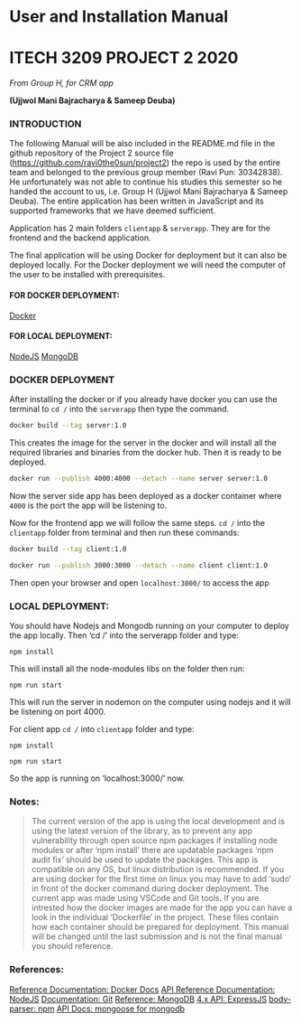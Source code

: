 # User and Installation Manual 
# ITECH 3209 PROJECT 2 2020 
*From Group H, for CRM app* 

**(Ujjwol Mani Bajracharya & Sameep Deuba)**

### INTRODUCTION
The following Manual will be also included in the README.md file in the github repository of the Project 2 source file (https://github.com/ravi0the0sun/project2) the repo is used by the entire team and belonged to the previous group member (Ravi Pun: 30342838). He unfortunately was not able to continue his studies this semester so he handed the account to us, i.e. Group H (Ujjwol Mani Bajracharya & Sameep Deuba). The entire application has been written in JavaScript and its supported frameworks that we have deemed sufficient.

Application has 2 main folders `clientapp` & `serverapp`. They are for the frontend and the backend application. 

The final application will be using Docker for deployment but it can also be deployed locally. 
For the Docker deployment we will need the computer of the user to be installed with prerequisites. 

#### FOR DOCKER DEPLOYMENT: 
[Docker](https://docs.docker.com/get-docker/)

#### FOR LOCAL DEPLOYMENT: 
[NodeJS](https://nodejs.org/en/download/)
[MongoDB](https://docs.mongodb.com/manual/installation/)

### DOCKER DEPLOYMENT
After installing the docker or if you already have docker you can use the terminal to `cd /` into the `serverapp` then type the command.

```bash 
docker build --tag server:1.0
```

This creates the image for the server in the docker and will install all the required libraries and binaries from the docker hub. Then it is ready to be deployed.
```bash
docker run --publish 4000:4000 --detach --name server server:1.0
```
Now the server side app has been deployed as a docker container where `4000` is the port the app will be listening to.

Now for the frontend app we will follow the same steps. `cd /` into the `clientapp` folder from terminal and then run these commands:
```bash
docker build --tag client:1.0 
```
```bash
docker run --publish 3000:3000 --detach --name client client:1.0
```
Then open your browser and open `localhost:3000/` to access the app

### LOCAL DEPLOYMENT:
You should have Nodejs and Mongodb running on your computer to deploy the app locally. Then ‘cd /’ into the serverapp folder and type:

```npm install``` 

This will install all the node-modules libs on the folder then run:

```npm run start```

This will run the server in nodemon on the computer using nodejs and it will be listening on port 4000.

For client app `cd /` into `clientapp` folder and type:

```npm install ```

```npm run start```

So the app is running on ‘localhost:3000/’ now.

### Notes:  
> The current version of the app is using the local development and is using the latest version of the library, as to prevent any app vulnerability through open source npm packages if installing node modules or after ‘npm install’ there are updatable packages ‘npm audit fix’ should be used to update the packages.
> This app is compatible on any OS, but linux distribution is recommended.
> If you are using docker for the first time on linux you may have to add ‘sudo’ in front of the docker command during docker deployment.
> The current app was made using VSCode and Git tools.
> If you are intrested how the docker images are made for the app you can have a look in the individual ‘Dockerfile’ in the project. These files contain how each container should be prepared for deployment.
> This manual will be changed until the last submission and is not the final manual you should reference. 

### References: 
[Reference Documentation: Docker Docs](https://docs.docker.com/reference/)
[API Reference Documentation: NodeJS](https://nodejs.org/en/docs/)
[Documentation: Git](https://git-scm.com/doc)
[Reference: MongoDB](https://docs.mongodb.com/manual/reference/)
[4.x API: ExpressJS](https://expressjs.com/en/4x/api.html)
[body-parser: npm](https://www.npmjs.com/package/body-parser)
[API Docs: mongoose for mongodb](https://www.npmjs.com/package/body-parser)

